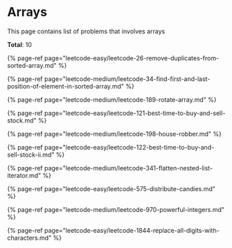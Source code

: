 # Arrays

This page contains list of problems that involves arrays

**Total**: 10

{% page-ref page="leetcode-easy/leetcode-26-remove-duplicates-from-sorted-array.md" %}

{% page-ref page="leetcode-medium/leetcode-34-find-first-and-last-position-of-element-in-sorted-array.md" %}

{% page-ref page="leetcode-medium/leetcode-189-rotate-array.md" %}

{% page-ref page="leetcode-easy/leetcode-121-best-time-to-buy-and-sell-stock.md" %}

{% page-ref page="leetcode-medium/leetcode-198-house-robber.md" %}

{% page-ref page="leetcode-easy/leetcode-122-best-time-to-buy-and-sell-stock-ii.md" %}

{% page-ref page="leetcode-medium/leetcode-341-flatten-nested-list-iterator.md" %}

{% page-ref page="leetcode-easy/leetcode-575-distribute-candies.md" %}

{% page-ref page="leetcode-medium/leetcode-970-powerful-integers.md" %}

{% page-ref page="leetcode-easy/leetcode-1844-replace-all-digits-with-characters.md" %}



